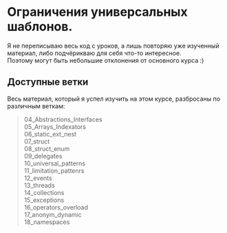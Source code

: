 # Ограничения универсальных шаблонов.

Я не переписываю весь код с уроков, а лишь повторяю уже изученный материал, либо подчёрикваю для себя что-то интересное. <br />
Поэтому могут быть небольшие отклонения от основного курса :)

## Доступные ветки

Весь материал, который я успел изучить на этом курсе, разбросаны по различным веткам:

> 04_Abstractions_Interfaces <br />
> 05_Arrays_Indexators <br />
> 06_static_ext_nest <br />
> 07_struct <br />
> 08_struct_enum <br/>
> 09_delegates <br />
> 10_universal_patterns <br />
> 11_limitation_pattenrs <br />
> 12_events <br />
> 13_threads <br />
> 14_collections <br />
> 15_exceptions <br />
> 16_operators_overload <br />
> 17_anonym_dynamic <br />
> 18_namespaces <br />
